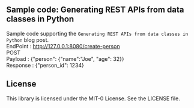 ## Sample code: Generating REST APIs from data classes in Python

Sample code supporting the `Generating REST APIs from data classes in Python` blog post. <br>
EndPoint : http://127.0.0.1:8080/create-person <br>
POST <br>
Payload : {"person": {"name":"Joe", "age": 32}} <br>
Response : {"person_id": 1234} <br>

## License

This library is licensed under the MIT-0 License. See the LICENSE file.
